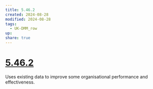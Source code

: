 ```yaml
---
title: 5.46.2
created: 2024-08-28
modified: 2024-08-28
tags:
  - UK-DMM_row
up: 
share: true
---
```

# [5.46.2](5.46.2.md)

Uses existing data to improve some organisational performance and effectiveness.
